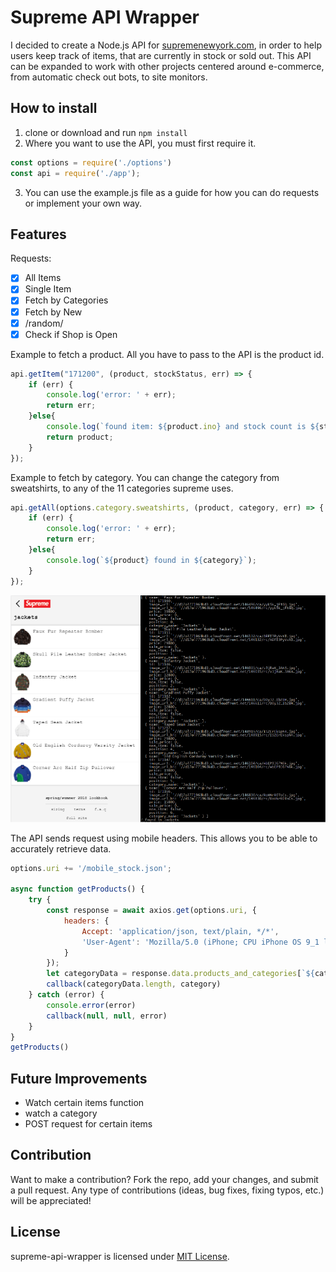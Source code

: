 # Supreme API Wrapper
I decided to create a Node.js API for [supremenewyork.com](http://www.supremenewyork.com/), in order to help users keep track of items, that are currently in stock or sold out. This API can be expanded to work with other projects centered around e-commerce, from automatic check out bots, to site monitors. 


## How to install
1. clone or download and run ```npm install ```
2. Where you want to use the API, you must first require it.

```javascript
const options = require('./options')
const api = require('./app');
```

3. You can use the example.js file as a guide for how you can do requests or implement your own way. 

## Features
Requests:
- [x] All Items
- [x] Single Item
- [x] Fetch by Categories
- [x] Fetch by New
- [x] /random/
- [x] Check if Shop is Open

Example to fetch a product. All you have to pass to the API is the product id.

```javascript
api.getItem("171200", (product, stockStatus, err) => {
    if (err) {
        console.log('error: ' + err);
        return err;
    }else{
        console.log(`found item: ${product.ino} and stock count is ${stockStatus}`);
        return product;
    }
});
```

Example to fetch by category. You can change the category from sweatshirts, to any of the 11 categories supreme uses. 

```javascript
api.getAll(options.category.sweatshirts, (product, category, err) => {
    if (err) {
        console.log('error: ' + err);
        return err;
    }else{
        console.log(`${product} found in ${category}`);
    }
});
```

![api-call](./examples/api-call.png)


The API sends request using mobile headers. This allows you to be able to accurately retrieve data. 

```javascript
options.uri += '/mobile_stock.json';

async function getProducts() {
    try {
        const response = await axios.get(options.uri, {
            headers: {
                Accept: 'application/json, text/plain, */*',
                'User-Agent': 'Mozilla/5.0 (iPhone; CPU iPhone OS 9_1 like Mac OS X) AppleWebKit/601.1.46 (KHTML, like Gecko) Version/9.0 Mobile/13B143 Safari/601.1'
            }
        });
        let categoryData = response.data.products_and_categories[`${category}`];
        callback(categoryData.length, category)
    } catch (error) {
        console.error(error)
        callback(null, null, error)
    }
}
getProducts()
```


## Future Improvements
* Watch certain items function
* watch a category
* POST request for certain items

## Contribution
Want to make a contribution? Fork the repo, add your changes, and submit a pull request. Any type of contributions (ideas, bug fixes, fixing typos, etc.) will be appreciated!


## License
supreme-api-wrapper is licensed under [MIT License](https://github.com/KanteLabs/supreme-api-wrapper/blob/master/LICENSE).
